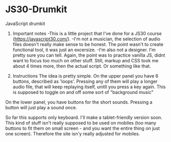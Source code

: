 # JS30-Drumkit
JavaScript drumkit

1. Important notes
-This is a little project that I've done for a JS30 course (https://javascript30.com/).
-I'm not a musician, the selection of audio files doesn't really make sense to be honest. The point wasn't to create functional tool,
 it was just an excersize.
-I'm also not a designer. I'm pretty sure you can tell. Again, the point was to practice vanilla JS, didnt want to focus too much on other
 stuff. Still, markup and CSS took me about 4 times more, then the actual script. Or something like that.
 
 2. Instructions
 The idea is pretty simple. On the upper panel you have 6 buttons, described as 'loops'. Pressing any of them will play a longer audio
 file, that will keep replaying itself, unitll you press a key again. This is supposed to toggle on and off some sort of "background music"
 
 On the lower panel, you have buttons for the short sounds. Pressing a button will just play a sound once. 
 
 So far this supports only keyboard. I'll make a tablet-friendly version soon. 
 This kind of stuff isn't really supposed to be used on mobiles (too many buttons to fit them on small screen - and you want the entire
 thing on just one screen). Therefore the site isn'y really adjusted for mobiles.

